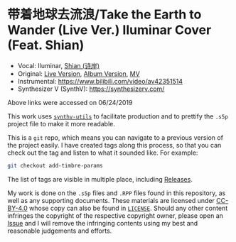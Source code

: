 # 带着地球去流浪/Take the Earth to Wander (Live Ver.) Iluminar Cover (Feat. Shian)

* Vocal: Iluminar, [Shian (诗岸)](https://synthv.fandom.com/wiki/Shian)
* Original: [Live Version](https://www.youtube.com/watch?v=V_zwxKtC9DI),
[Album Version](https://www.youtube.com/watch?v=496mP9PtXsA),
[MV](https://www.youtube.com/watch?v=Imtglj3stb4)
* Instrumental: https://www.bilibili.com/video/av42351514
* Synthesizer V (SynthV): https://synthesizerv.com/

Above links were accessed on 06/24/2019

This work uses [`synthv-utils`](https://github.com/iluminar-yi/synthv-utils) to facilitate production and
to prettify the `.s5p` project file to make it more readable.

This is a `git` repo, which means you can navigate to a previous version of the project easily.
I have created tags along this process, so that you can check out the tag and listen to what it sounded like.
For example:
```bash
git checkout add-timbre-params
```
The list of tags are visible in multiple place, including 
[Releases](https://github.com/iluminar-yi/take-the-earth-to-wander-live-ver-iluminar-cover/releases).

My work is done on the `.s5p` files and `.RPP` files found in this repository,
as well as any supporting documents. These materials are licensed under [CC-BY-4.0](https://creativecommons.org/licenses/by-sa/4.0/)
whose copy can also be found in [`LICENSE`](/LICENSE). Should any other content infringes the copyright of the respective copyright owner,
please open an [Issue](https://github.com/iluminar-yi/take-the-earth-to-wander-live-ver-iluminar-cover/issues) and I will remove the 
infringing contents using my best and reasonable judgements and efforts.
